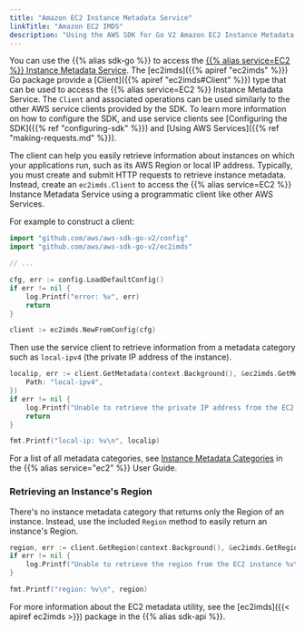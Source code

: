 ```yaml
---
title: "Amazon EC2 Instance Metadata Service"
linkTitle: "Amazon EC2 IMDS"
description: "Using the AWS SDK for Go V2 Amazon EC2 Instance Metadata Service Client"
---
```


You can use the {{% alias sdk-go %}} to access the
[{{% alias service=EC2 %}} Instance Metadata Service](https://docs.aws.amazon.com/AWSEC2/latest/UserGuide/ec2-instance-metadata.html).
The [ec2imds]({{% apiref "ec2imds" %}}) Go package provide a [Client]({{% apiref "ec2imds#Client" %}}) type that can
be used to access the {{% alias service=EC2 %}} Instance Metadata Service. The `Client` and associated operations
can be used similarly to the other AWS service clients provided by the SDK. To learn more information on how to
configure the SDK, and use service clients see [Configuring the SDK]({{% ref "configuring-sdk" %}}) and
[Using AWS Services]({{% ref "making-requests.md" %}}).

The client can help you easily retrieve information about instances on which your applications run, such as its AWS
Region or local IP address. Typically, you must create and submit HTTP requests to retrieve instance metadata. Instead,
create an `ec2imds.Client` to access the {{% alias service=EC2 %}} Instance Metadata Service using a programmatic client
like other AWS Services.

For example to construct a client:
```go
import "github.com/aws/aws-sdk-go-v2/config"
import "github.com/aws/aws-sdk-go-v2/ec2imds"

// ...

cfg, err := config.LoadDefaultConfig()
if err != nil {
	log.Printf("error: %v", err)
	return
}

client := ec2imds.NewFromConfig(cfg)
```

Then use the service client to retrieve information from a metadata category such as `local-ipv4`
(the private IP address of the instance).

```go
localip, err := client.GetMetadata(context.Background(), &ec2imds.GetMetadataInput{
	Path: "local-ipv4",
})
if err != nil {
    log.Printf("Unable to retrieve the private IP address from the EC2 instance: %s\n", err)
    return
}

fmt.Printf("local-ip: %v\n", localip)
```

For a list of all metadata categories, see
[Instance Metadata Categories](https://docs.aws.amazon.com/AWSEC2/latest/UserGuide/instancedata-data-categories.html#dynamic-data-categories)
in the {{% alias service="ec2" %}} User Guide.

### Retrieving an Instance's Region

There's no instance metadata category that returns only the Region of an
instance. Instead, use the included `Region` method to easily return
an instance's Region.

```go
region, err := client.GetRegion(context.Background(), &ec2imds.GetRegionInput{})
if err != nil {
    log.Printf("Unable to retrieve the region from the EC2 instance %v\n", err)
}

fmt.Printf("region: %v\n", region)
```

For more information about the EC2 metadata utility, see the [ec2imds]({{< apiref ec2imds >}}) package in the
{{% alias sdk-api %}}.

